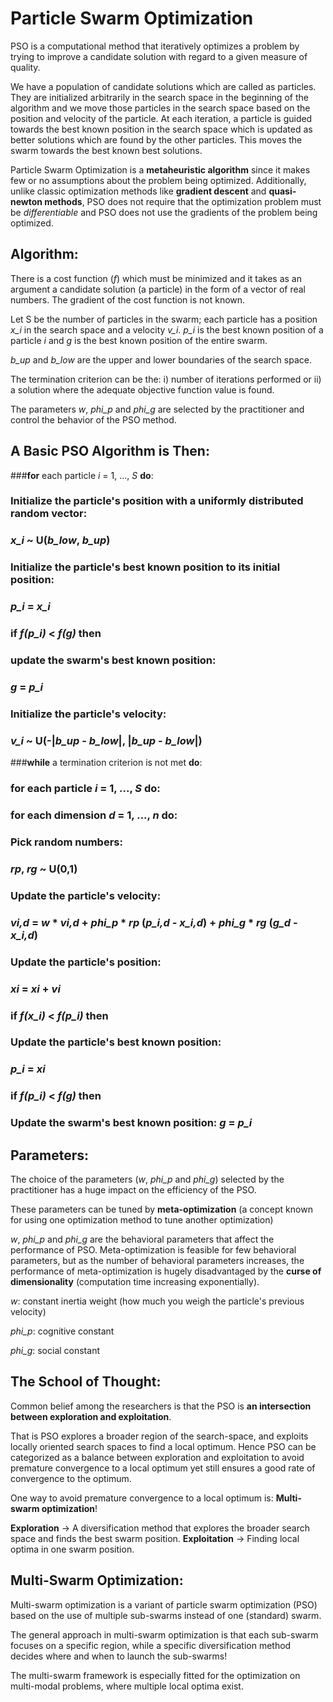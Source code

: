 # Particle Swarm Optimization

PSO is a computational method that iteratively optimizes a problem by trying to improve a candidate solution
with regard to a given measure of quality.

We have a population of candidate solutions which are called as particles. They are initialized arbitrarily
in the search space in the beginning of the algorithm and we move those particles in the search space based on the position and velocity of the particle.
At each iteration, a particle is guided towards the best known position in the search space which is updated as
better solutions which are found by the other particles. This moves the swarm towards the best known best solutions.

Particle Swarm Optimization is a **metaheuristic algorithm** since it makes few or no assumptions about the problem
being optimized.
Additionally, unlike classic optimization methods like **gradient descent** and **quasi-newton methods**, PSO does not require that the optimization problem must be *differentiable* and PSO does not use the gradients of the problem being optimized.


## Algorithm:

There is a cost function (*f*) which must be minimized and it takes as an argument a candidate solution (a particle) in the form of a vector of real numbers. The gradient of the cost function is not known.

Let S be the number of particles in the swarm; each particle has a position *x_i* in the search space and a velocity *v_i*. *p_i* is the best known position of a particle *i* and *g* is the best known position of the entire swarm.

*b_up* and *b_low* are the upper and lower boundaries of the search space.

The termination criterion can be the:
i) number of iterations performed or
ii) a solution where the adequate objective function value is found.

The parameters *w*, *phi_p* and *phi_g* are selected by the practitioner and control the behavior of the PSO method.


## A Basic PSO Algorithm is Then:

###**for** each particle *i* = 1, ..., *S* **do**:

###    Initialize the particle's position with a uniformly distributed random vector:
###    *x_i* ~ U(*b_low*, *b_up*)
###    Initialize the particle's best known position to its initial position:
###    *p_i* = *x_i*
###    **if** *f(p_i)* < *f(g)* **then**
###        update the swarm's best known  position:
###        *g* = *p_i*
###    Initialize the particle's velocity:
###    *v_i* ~ U(-|*b_up* - *b_low*|, |*b_up* - *b_low*|)
###**while** a termination criterion is not met **do**:
###    **for** each particle *i* = 1, ..., *S* **do**:
###        **for** each dimension *d* = 1, ..., *n* **do**:
###        Pick random numbers:
###        *rp*, *rg* ~ U(0,1)
###        Update the particle's velocity:
###        *vi,d* = *w* * *vi,d* + *phi_p* * *rp* (*p_i,d* - *x_i,d*) + *phi_g* * *rg* (*g_d* - *x_i,d*)
###    Update the particle's position:
###    *xi* = *xi* + *vi*
###    **if** *f(x_i)* < *f(p_i)* **then**
###        Update the particle's best known position:
###        *p_i* = *xi*
###        **if** *f(p_i)* < *f(g)* **then**
###            Update the swarm's best known position: *g* = *p_i*


## Parameters:

The choice of the parameters (*w*, *phi_p* and *phi_g*) selected by the practitioner has a huge impact on the efficiency of the PSO.

These parameters can be tuned by **meta-optimization** (a concept known for using one optimization method to tune another optimization)

*w*, *phi_p* and *phi_g* are the behavioral parameters that affect the performance of PSO. Meta-optimization is feasible for few behavioral parameters, but as the number of behavioral parameters  increases, the performance of meta-optimization is hugely disadvantaged by the **curse of dimensionality** (computation time increasing exponentially).

*w*: constant inertia weight (how much you weigh the particle's previous velocity)

*phi_p*: cognitive constant

*phi_g*: social constant


## The School of Thought:

Common belief among the researchers is that the PSO is **an intersection between exploration and exploitation**.

That is PSO explores a broader region of the search-space, and exploits locally oriented search spaces to find a local optimum. Hence PSO can be categorized as a balance between exploration and exploitation to avoid premature convergence to a local optimum yet still ensures a good rate of convergence to the optimum.

One way to avoid premature convergence to a local optimum is:
**Multi-swarm optimization**!

**Exploration** -> A diversification method that explores the broader search space and finds the best swarm position.
**Exploitation** -> Finding local optima in one swarm position.


## Multi-Swarm Optimization:

Multi-swarm optimization is a variant of particle swarm optimization (PSO) based on the use of multiple sub-swarms instead of one (standard) swarm.

The general approach in multi-swarm optimization is that each sub-swarm focuses on a specific region,
while a specific diversification method decides where and when to launch the sub-swarms!

The multi-swarm framework is especially fitted for the optimization on multi-modal problems, where multiple local optima exist.

